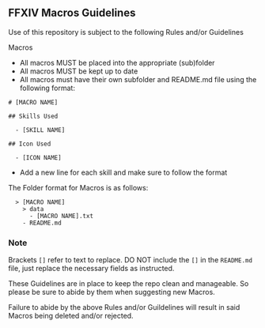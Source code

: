## FFXIV Macros Guidelines
Use of this repository is subject to the following Rules and/or Guidelines

Macros
 - All macros MUST be placed into the appropriate (sub)folder
 - All macros MUST be kept up to date
 - All macros must have their own subfolder and README.md file using the following format:

```
# [MACRO NAME]
   
## Skills Used
   
  - [SKILL NAME]
  
## Icon Used

  - [ICON NAME]
```
 - Add a new line for each skill and make sure to follow the format

The Folder format for Macros is as follows:

```
  > [MACRO NAME]
    > data
      - [MACRO NAME].txt
    - README.md
```
### Note
 Brackets `[]` refer to text to replace. DO NOT include the `[]` in the `README.md` file, just replace the necessary fields as instructed.

These Guidelines are in place to keep the repo clean and manageable. So please be sure to abide by them when suggesting new Macros.

Failure to abide by the above Rules and/or Guildelines will result in said Macros being deleted and/or rejected.